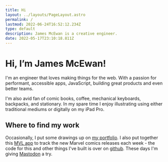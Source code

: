 ```yaml
---
title: Hi
layout: ../layouts/PageLayout.astro
permalink: /
lastmod: 2022-06-24T16:52:12.234Z
type: default
description: James McEwan is a creative engineer.
date: 2022-05-17T23:10:18.811Z
---
```


# Hi, I’m James&nbsp;McEwan!

I'm an engineer that loves making things for the web. With a passion for performant, accessible apps, JavaScript, building great products and even better teams.

I'm also avid fan of comic books, coffee, mechanical keyboards, backpacks, and stationary. In my spare time I enjoy illustrating using either traditional mediums or digitally on my iPad Pro.

## Where to find my work

Occasionally, I put some drawings up on [my portfolio](https://mcewan.ink). I also put together this [MVL app](https://mvl.mcwn.dev) to track the new Marvel comics releases each week - the code for this and other things I've built is over on [github](https://github.com/jamesmcewan). These days I'm giving [Mastodon](https://mastodon.art/@mcwn) a try.
